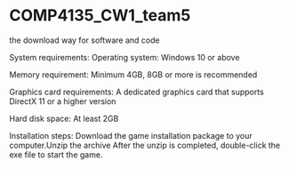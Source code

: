 # COMP4135_CW1_team5
the download way for software and code

System requirements:
Operating system: Windows 10 or above

Memory requirement: Minimum 4GB, 8GB or more is recommended

Graphics card requirements: A dedicated graphics card that supports DirectX 11 or a higher version

Hard disk space: At least 2GB

Installation steps:
Download the game installation package to your computer.Unzip the archive
After the unzip is completed, double-click the exe file to start the game.
